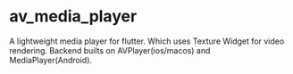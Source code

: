 # av_media_player

A lightweight media player for flutter. Which uses Texture Widget for video rendering. Backend builts on AVPlayer(ios/macos) and MediaPlayer(Android).
